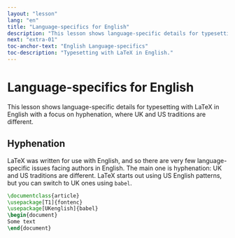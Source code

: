 ```yaml
---
layout: "lesson"
lang: "en"
title: "Language-specifics for English"
description: "This lesson shows language-specific details for typesetting with LaTeX in English. The focus is on hyphenation, where UK and US traditions are different."
next: "extra-01"
toc-anchor-text: "English Language-specifics"
toc-description: "Typesetting with LaTeX in English."
---
```


# Language-specifics for English

<span
  class="summary">This lesson shows language-specific details for typesetting with LaTeX in English with a focus on hyphenation, where UK and US traditions are different.</span>

## Hyphenation

LaTeX was written for use with English, and so there are very few
language-specific issues facing authors in English. The main one
is hyphenation: UK and US traditions are different. LaTeX starts out
using US English patterns, but you can switch to UK ones using `babel`.

```latex
\documentclass{article}
\usepackage[T1]{fontenc}
\usepackage[UKenglish]{babel}
\begin{document}
Some text
\end{document}
```
